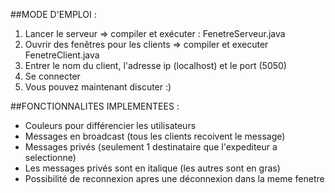 ##MODE D'EMPLOI :

1. Lancer le serveur => compiler et exécuter : FenetreServeur.java
2. Ouvrir des fenêtres pour les clients => compiler et executer FenetreClient.java
3. Entrer le nom du client, l'adresse ip (localhost) et le port (5050)
4. Se connecter
5. Vous pouvez maintenant discuter :)

##FONCTIONNALITES IMPLEMENTEES :

* Couleurs pour différencier les utilisateurs
* Messages en broadcast (tous les clients recoivent le message)
* Messages privés (seulement 1 destinataire que l'expediteur a selectionne)
* Les messages privés sont en italique (les autres sont en gras)
* Possibilité de reconnexion apres une déconnexion dans la meme fenetre